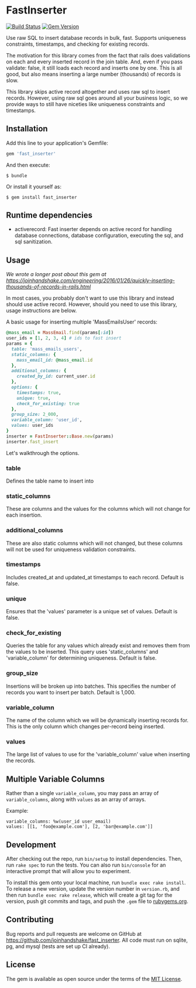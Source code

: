 # FastInserter

[![Build Status](https://github.com/joinhandshake/fast_inserter/actions/workflows/ruby.yml/badge.svg)](https://github.com/joinhandshake/fast_inserter/actions)
[![Gem Version](https://badge.fury.io/rb/fast_inserter.svg)](https://badge.fury.io/rb/fast_inserter)

Use raw SQL to insert database records in bulk, fast. Supports uniqueness constraints, timestamps, and checking for existing records.

The motivation for this library comes from the fact that rails does validations on each and every inserted record in the join table. And, even if you pass validate: false, it still loads each record and inserts one by one. This is all good, but also means inserting a large number (thousands) of records is slow.

This library skips active record altogether and uses raw sql to insert records. However, using raw sql goes around all your business logic, so we provide ways to still have niceties like uniqueness constraints and timestamps.

## Installation

Add this line to your application's Gemfile:

```ruby
gem 'fast_inserter'
```

And then execute:

    $ bundle

Or install it yourself as:

    $ gem install fast_inserter

## Runtime dependencies

* activerecord: Fast inserter depends on active record for handling database connections, database configuration, executing the sql, and sql sanitization.

## Usage

*We wrote a longer post about this gem at https://joinhandshake.com/engineering/2016/01/26/quickly-inserting-thousands-of-records-in-rails.html*

In most cases, you probably don't want to use this library and instead should use active record. However, should you need to use this library, usage instructions are below.

A basic usage for inserting multiple 'MassEmailsUser' records:

```ruby
@mass_email = MassEmail.find(params[:id])
user_ids = [1, 2, 3, 4] # ids to fast insert
params = {
  table: 'mass_emails_users',
  static_columns: {
    mass_email_id: @mass_email.id
  },
  additional_columns: {
    created_by_id: current_user.id
  },
  options: {
    timestamps: true,
    unique: true,
    check_for_existing: true
  },
  group_size: 2_000,
  variable_column: 'user_id',
  values: user_ids
}
inserter = FastInserter::Base.new(params)
inserter.fast_insert
```

Let's walkthrough the options.

### table

Defines the table name to insert into

### static_columns

These are columns and the values for the columns which will not change for each insertion.

### additional_columns

These are also static columns which will not changed, but these columns will not be used for uniqueness validation constraints.

### timestamps

Includes created_at and updated_at timestamps to each record. Default is false.

### unique

Ensures that the 'values' parameter is a unique set of values. Default is false.

### check_for_existing

Queries the table for any values which already exist and removes them from the values to be inserted. This query uses 'static_columns' and 'variable_column' for determining uniqueness. Default is false.

### group_size

Insertions will be broken up into batches. This specifies the number of records you want to insert per batch. Default is 1,000.

### variable_column

The name of the column which we will be dynamically inserting records for. This is the only column which changes per-record being inserted.

### values

The large list of values to use for the 'variable_column' value when inserting the records.

## Multiple Variable Columns
Rather than a single `variable_column`, you may pass an array of `variable_columns`, along with `values` as an array of arrays.

Example:
```
variable_columns: %w(user_id user_email)
values: [[1, 'foo@example.com'], [2, 'bar@example.com']]
```

## Development

After checking out the repo, run `bin/setup` to install dependencies. Then, run `rake spec` to run the tests. You can also run `bin/console` for an interactive prompt that will allow you to experiment.

To install this gem onto your local machine, run `bundle exec rake install`. To release a new version, update the version number in `version.rb`, and then run `bundle exec rake release`, which will create a git tag for the version, push git commits and tags, and push the `.gem` file to [rubygems.org](https://rubygems.org).

## Contributing

Bug reports and pull requests are welcome on GitHub at https://github.com/joinhandshake/fast_inserter. All code must run on sqlite, pg, and mysql (tests are set up CI already).


## License

The gem is available as open source under the terms of the [MIT License](http://opensource.org/licenses/MIT).
